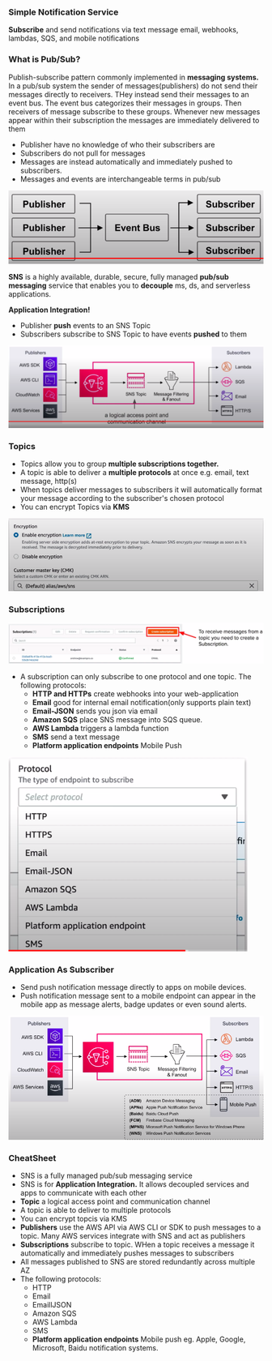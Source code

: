 ### Simple Notification Service

**Subscribe** and send notifications via text message email, webhooks, lambdas, SQS, and mobile notifications

### What is Pub/Sub?

Publish-subscribe pattern commonly implemented in **messaging systems.** In a pub/sub system the sender of messages(publishers) do not send their messages directly to receivers. THey instead send their messages to an event bus. The event bus categorizes their messages in groups. Then receivers of message subscribe to these groups. Whenever new messages appear within their subscription the messages are immediately delivered to them

* Publisher have no knowledge of who their subscribers are 
* Subscribers do not pull for messages
* Messages are instead automatically and immediately pushed to subscribers.
* Messages and events are interchangeable terms in pub/sub

<img src="../images/sns/pub-and-sub.png" alt="">

**SNS** is a highly available, durable, secure, fully managed **pub/sub messaging** service that enables you to **decouple** ms, ds, and serverless applications.

**Application Integration!**
* Publisher **push** events to an SNS Topic
* Subscribers subscribe to SNS Topic to have events **pushed** to them

<img src="../images/sns/pub-sub.png" alt="">

### Topics

* Topics allow you to group **multiple subscriptions together.**
* A topic is able to deliver a **multiple protocols** at once e.g. email, text message, http(s)
* When topics deliver messages to subscribers it will automatically format your message according to the subscriber's chosen protocol
* You can encrypt Topics via **KMS**

<img src="../images/sns/topic-encryption.png" alt="topic encryption">

### Subscriptions

<img src="../images/sns/subscriptions.png" alt="">

* A subscription can only subscribe to one protocol and one topic. The following protocols:
  * **HTTP and HTTPs** create webhooks into your web-application
  * **Email** good for internal email notification(only supports plain text)
  * **Email-JSON** sends you json via email
  * **Amazon SQS** place SNS message into SQS queue.
  * **AWS Lambda** triggers a lambda function
  * **SMS** send a text message
  * **Platform application endpoints** Mobile Push

<img src="../images/sns/protocols.png" alt="protocols">

### Application As Subscriber

* Send push notification message directly to apps on mobile devices.
* Push notification message sent to a mobile endpoint can appear in the mobile app as message alerts, badge updates or even sound alerts.

<img src="../images/sns/app-as-subscriber.png" alt="">

### CheatSheet
* SNS is a fully managed pub/sub messaging service
* SNS is for **Application Integration.** It allows decoupled services and apps to communicate with each other
* **Topic** a logical access point and communication channel
* A topic is able to deliver to multiple protocols
* You can encrypt topcis via KMS
* **Publishers** use the AWS API via AWS CLI or SDK to push messages to a topic. Many AWS services integrate with SNS and act as publishers
* **Subscriptions** subscribe to topic. WHen a topic receives a message it automatically and immediately pushes messages to subscribers
* All messages published to SNS are stored redundantly across multiple AZ
* The following protocols:
  * HTTP
  * Email
  * EmaillJSON
  * Amazon SQS
  * AWS Lambda
  * SMS
  * **Platform application endpoints** Mobile push eg. Apple, Google, Microsoft, Baidu notification systems.